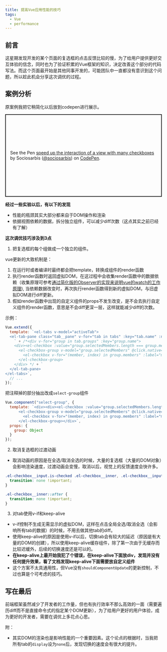 ```yaml
---
title: 提高Vue应用性能的技巧
tags:
  - Vue
  - performance
---
```

## 前言
这星期发现开发的某个页面的复选框的点击反馈比较的慢，为了给用户提供更好交互体验的信念，同时也为了验证积累的Vue框架的知识，决定改善这个部分的代码写法。而这个页面最开始是其他同事开发的，可能团队中一直都没有意识到这个问题，所以趁此机会分享这次调优的过程。

## 案例分析
原案例我把它稍简化以后放到codepen进行展示。

<p class="codepen" data-height="265" data-theme-id="light" data-default-tab="js,result" data-user="sociosarbis" data-slug-hash="ExVyppE" style="height: 265px; box-sizing: border-box; display: flex; align-items: center; justify-content: center; border: 2px solid; margin: 1em 0; padding: 1em;" data-pen-title="speed up the interaction of a view with many checkboxes">
  <span>See the Pen <a href="https://codepen.io/sociosarbis/pen/ExVyppE">
  speed up the interaction of a view with many checkboxes</a> by Sociosarbis (<a href="https://codepen.io/sociosarbis">@sociosarbis</a>)
  on <a href="https://codepen.io">CodePen</a>.</span>
</p>
<script async src="https://static.codepen.io/assets/embed/ei.js"></script>

**经过一些实验以后，有以下的发现**
* 性能的瓶颈其实大部分都来自于DOM操作和渲染
* 依据视图依赖的数据，拆分独立组件，可以减少diff次数（这点其实之前已经有了解）

**这次调优技巧涉及到3点**
1. 把复选框的每个组做成一个独立的组件。

vue更新的大致机制是：
1. 在运行时或者编译时最终都会把template，转换成组件的render函数
2. 执行render函数时返回虚拟DOM，在这过程中会收集render函数中的数据依赖（收集原理可参考[通过简化版的Observer的实现来说明vue的watch的工作原理](https://sociosarbis.github.io/study-memo/2018/11/11/simple-implementation-of-observer-to-illustrate-how-vue-watcher-works/)), 当依赖数据改变时，再次执行render函数得到新的虚拟DOM，与旧虚拟DOM进行diff更新。
3. 假如render函数中出现的自定义组件的props不发生改变，是不会去执行自定义组件的render函数，意思是不会diff更深一层，这样就能减少diff的次数。

示例：

```js
Vue.extend({
  template: `<el-tabs v-model="activeTab">
  <el-tab-pane class="tab__pane" v-for="tab in tabs" :key="tab.name" :name="tab.name" :label="tab.name + '(' + tabCount(tab) +')'">
    ` + /*<div v-for="group in tab.groups" :key="group.name">
    <div><el-checkbox :value="group.selectedMembers.length === group.members.length" @input="group.selectedMembers = $event ? group.members : []" @click.native="startInteraction"/>{{group.name + '(' + group.selectedMembers.length + ')'}}</div>
      <el-checkbox-group v-model="group.selectedMembers" @click.native="startInteraction">
        <el-checkbox v-for="(member, index) in group.members" :label="member" :key="index" />
      </el-checkbox-group>
    </div> */ + `
  </el-tab-pane>
</el-tabs>`,
  // ...
});
```
把注释掉的部分抽出改成`select-group`组件
```js
Vue.component("select-group", {
  template: `<div><div><el-checkbox :value="group.selectedMembers.length === group.members.length" @input="group.selectedMembers = $event ? group.members : []" @click.native="$emit('click')"/>{{group.name + '(' + group.selectedMembers.length + ')'}}</div>
      <el-checkbox-group v-model="group.selectedMembers" @click.native="$emit('click')">
        <el-checkbox v-for="(member, index) in group.members" :label="member" :key="index" />
      </el-checkbox-group></div>`,
  props: {
    group: Object
  }
});
```

2. 取消复选框的过渡动画

* 取消动画的原因是在全选/取消全选的时候，大量的复选框（大量的DOM对象）会影响渲染速度，过渡动画会变慢，取消以后，视觉上的反馈速度会快许多。
```css
.el-checkbox__input.is-checked .el-checkbox__inner, .el-checkbox__input.is-indeterminate .el-checkbox__inner {
  transition: none !important;
}

.el-checkbox__inner::after {
  transition: none !important;
}
```
3. 对tab使用v-if和keep-alive
* v-if控制不生成无需显示的虚拟DOM，这样在点击全局全选/取消全选（会影响所有tab的数据）的时候，不用去做其他tab的diff。
* 使用keep-alive的原因是使用v-if以后，切换tab会有较大的延迟（原因是有大量的DOM的创建），所以使用keep-alive缓存组件，除了第一次由于无缓存而比较迟缓外，后续的切换速度还是可以的。
* **在keep-alive上最开始我犯了个错误，在keep-alive下面放div，发现并没有任何提升效果，看了文档发现keep-alive下面需要放自定义组件**
* 这个方案不太具通用性，但Vue没有`shouldComponentUpdate`的更新控制，不过也算是个可考虑的技巧。

## 写在最后
前端框架虽然减少了开发者的工作量，但也有执行效率不那么高效的一面（需要遍历diff而不是直接命令式的指定某个DOM更新），为了给用户更好的用户体验，成为更好的开发者，需要在调优上多花点心思。

附：
* 其实DOM的渲染也是影响性能的一个重要因素。这个论点的根据时，当我把所有tab的`display`设为`none`后，发现切换的速度会有很大的提升。